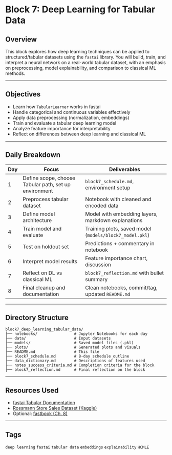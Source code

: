 


# Block 7: Deep Learning for Tabular Data

## Overview
This block explores how deep learning techniques can be applied to structured/tabular datasets using the `fastai` library. You will build, train, and interpret a neural network on a real-world tabular dataset, with an emphasis on preprocessing, model explainability, and comparison to classical ML methods.

---

## Objectives
- Learn how `TabularLearner` works in fastai
- Handle categorical and continuous variables effectively
- Apply data preprocessing (normalization, embeddings)
- Train and evaluate a tabular deep learning model
- Analyze feature importance for interpretability
- Reflect on differences between deep learning and classical ML

---

## Daily Breakdown

| Day | Focus                                               | Deliverables                                               |
|-----|------------------------------------------------------|------------------------------------------------------------|
| 1   | Define scope, choose Tabular path, set up environment| `block7_schedule.md`, environment setup                    |
| 2   | Preprocess tabular dataset                          | Notebook with cleaned and encoded data                     |
| 3   | Define model architecture                           | Model with embedding layers, markdown explanations         |
| 4   | Train model and evaluate                            | Training plots, saved model (`models/block7_model.pkl`)    |
| 5   | Test on holdout set                                 | Predictions + commentary in notebook                       |
| 6   | Interpret model results                             | Feature importance chart, discussion                       |
| 7   | Reflect on DL vs classical ML                       | `block7_reflection.md` with bullet summary                 |
| 8   | Final cleanup and documentation                     | Clean notebooks, commit/tag, updated `README.md`           |

---

## Directory Structure

```
block7_deep_learning_tabular_data/
├── notebooks/                # Jupyter Notebooks for each day
├── data/                     # Input datasets
├── models/                   # Saved model files (.pkl)
├── plots/                    # Generated plots and visuals
├── README.md                 # This file
├── block7_schedule.md        # 8-day schedule outline
├── data_dictionary.md        # Descriptions of features used
├── notes_success_criteria.md # Completion criteria for the block
├── block7_reflection.md      # Final reflection on the block
```

---

## Resources Used

- [fastai Tabular Documentation](https://docs.fast.ai/tabular.core.html)
- [Rossmann Store Sales Dataset (Kaggle)](https://www.kaggle.com/competitions/rossmann-store-sales)
- Optional: [fastbook (Ch. 8)](https://github.com/fastai/fastbook/blob/master/08_collab.ipynb)

---

## Tags
`deep learning` `fastai` `tabular data` `embeddings` `explainability` `HCMLE`